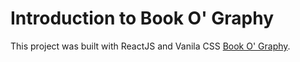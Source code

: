 # Introduction to Book O' Graphy

This project was built with ReactJS and Vanila CSS [Book O' Graphy](https://github.com/facebook/create-react-app).
